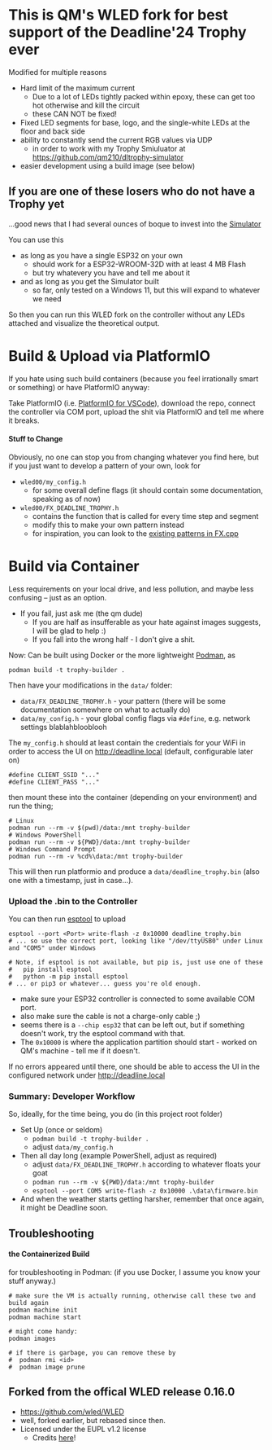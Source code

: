 # This is QM's WLED fork for best support of the Deadline'24 Trophy ever
Modified for multiple reasons
 * Hard limit of the maximum current
   * Due to a lot of LEDs tightly packed within epoxy, these can get too hot otherwise and kill the circuit
   * these CAN NOT be fixed!
 * Fixed LED segments for base, logo, and the single-white LEDs at the floor and back side
 * ability to constantly send the current RGB values via UDP
   * in order to work with my Trophy Smiuluator at https://github.com/qm210/dltrophy-simulator
 * easier development using a build image (see below)

## If you are one of these losers who do not have a Trophy yet
...good news that I had several ounces of boque to invest into the [Simulator](https://github.com/qm210/dltrophy-simulator)

You can use this
* as long as you have a single ESP32 on your own
  * should work for a ESP32-WROOM-32D with at least 4 MB Flash
  * but try whatevery you have and tell me about it
* and as long as you get the Simulator built
  * so far, only tested on a Windows 11, but this will expand to whatever we need

So then you can run this WLED fork on the controller without any LEDs attached and visualize the theoretical output.

# Build & Upload via PlatformIO
If you hate using such build containers (because you feel irrationally smart or something) or have PlatformIO anyway:

Take PlatformIO (i.e. [PlatformIO for VSCode](https://platformio.org/install/ide?install=vscode)), download the repo, connect the controller via COM port, upload the shit via PlatformIO and tell me where it breaks.

#### Stuff to Change
Obviously, no one can stop you from changing whatever you find here, but if you just want to develop a pattern of your own, look for
* `wled00/my_config.h`
  * for some overall define flags (it should contain some documentation, speaking as of now)
* `wled00/FX_DEADLINE_TROPHY.h`
  * contains the function that is called for every time step and segment
  * modify this to make your own pattern instead
  * for inspiration, you can look to the [existing patterns in FX.cpp](wled00/FX.cpp)

# Build via Container
Less requirements on your local drive, and less pollution, and maybe less confusing – just as an option.
 * If you fail, just ask me (the qm dude)
   * If you are half as insufferable as your hate against images suggests, I will be glad to help :)
   * If you fall into the wrong half - I don't give a shit.

Now:
Can be built using Docker or the more lightweight [Podman](https://podman.io/docs/installation), as
```
podman build -t trophy-builder .
```
Then have your modifications in the `data/` folder:
 * `data/FX_DEADLINE_TROPHY.h` - your pattern (there will be some documentation somewhere on what to actually do)
 * `data/my_config.h` - your global config flags via `#define`, e.g. network settings blablahblooblooh

The `my_config.h` should at least contain the credentials for your WiFi in order to access the UI on http://deadline.local (default, configurable later on)
```
#define CLIENT_SSID "..."
#define CLIENT_PASS "..."
```

then mount these into the container (depending on your environment) and run the thing;
```
# Linux
podman run --rm -v $(pwd)/data:/mnt trophy-builder
# Windows PowerShell
podman run --rm -v ${PWD}/data:/mnt trophy-builder
# Windows Command Prompt
podman run --rm -v %cd%\data:/mnt trophy-builder
```
This will then run platformio and produce a `data/deadline_trophy.bin` (also one with a timestamp, just in case...).

### Upload the .bin to the Controller
You can then run [esptool](https://docs.espressif.com/projects/esptool/en/latest/esp32/esptool/flashing-firmware.html) to upload
```
esptool --port <Port> write-flash -z 0x10000 deadline_trophy.bin
# ... so use the correct port, looking like "/dev/ttyUSB0" under Linux and "COM5" under Windows

# Note, if esptool is not available, but pip is, just use one of these
#   pip install esptool
#   python -m pip install esptool
# ... or pip3 or whatever... guess you're old enough.
```
 * make sure your ESP32 controller is connected to some available COM port.
 * also make sure the cable is not a charge-only cable ;)
 * seems there is a `--chip esp32` that can be left out, but if something doesn't work, try the esptool command with that.
 * The `0x10000` is where the application partition should start - worked on QM's machine - tell me if it doesn't.

If no errors appeared until there, one should be able to access the UI in the configured network under http://deadline.local

### Summary: Developer Workflow
So, ideally, for the time being, you do (in this project root folder)
 * Set Up (once or seldom)
   * `podman build -t trophy-builder .`
   * adjust `data/my_config.h`
 * Then all day long (example PowerShell, adjust as required)
   * adjust `data/FX_DEADLINE_TROPHY.h` according to whatever floats your goat
   * `podman run --rm -v ${PWD}/data:/mnt trophy-builder`
   * `esptool --port COM5 write-flash -z 0x10000 .\data\firmware.bin`
 * And when the weather starts getting harsher, remember that once again, it might be Deadline soon.

## Troubleshooting

#### the Containerized Build
for troubleshooting in Podman: (if you use Docker, I assume you know your stuff anyway.)
```
# make sure the VM is actually running, otherwise call these two and build again
podman machine init
podman machine start

# might come handy:
podman images

# if there is garbage, you can remove these by
#  podman rmi <id>
#  podman image prune
```


## Forked from the offical WLED release 0.16.0
 * https://github.com/wled/WLED
 * well, forked earlier, but rebased since then.
 * Licensed under the EUPL v1.2 license
   * Credits [here](https://kno.wled.ge/about/contributors/)!

